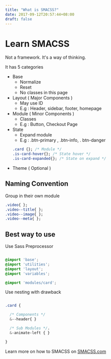```yaml
---
title: "What is SMACSS?"
date: 2017-09-12T20:57:44+08:00
draft: false
---
```


# Learn SMACSS

Not a framework. It's a way of thinking.

It has 5 categories

* Base
  * Normalize
  * Reset
  * No classes in this page
* Layout ( Major Components )
  * May use ID
  * E.g : Header, sidebar, footer, homepage
* Module ( Minor Components )
  * Classes
  * E.g : Button, Checkout Page
* State
  * Expand module
  * E.g : .btn-primary , .btn-info, . btn-danger
  ```css
  .card {}; /* Module */
  .is-card-hover{}; /* State hover */
  .is-card-expanded{}; /* State on expand */
  ```
* Theme ( Optional )


## Naming Convention

Group in their own module

```css
.video{ };
.video--title{ };
.video--image{ };
.video--meta{ };

```


## Best way to use

Use Sass Preprocessor

```scss

@import 'base';
@import 'utilities';
@import 'layout';
@import 'variables';

@import 'modules/card';

```

Use nesting with drawback

```scss

.card {

  /* Components */
  &--header{ }

  /* Sub Modules */.
  &-animate-left { }

}


```

Learn more on how to SMACSS on [SMACSS.com](https://smacss.com)
